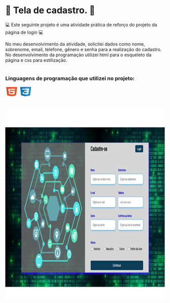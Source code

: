 # 📲 Tela de cadastro. 📲
💻 Este seguinte projeto é uma atividade prática de reforço do projeto da página de login 💻

No meu desenvolvimento da atividade, solicitei dados como nome, sobrenome, email, telefone, gênero e senha para a realização do cadastro. No desenvolvimento da programação utilizei html para o esqueleto da página e css para estilização. 

#

### Linguagens de programação que utilizei no projeto:
 <img align="center" alt="HTML" height="30" width="40" src="https://raw.githubusercontent.com/devicons/devicon/master/icons/html5/html5-original.svg"> <img align="center" alt="CSS" height="30" width="40" src="https://raw.githubusercontent.com/devicons/devicon/master/icons/css3/css3-original.svg">
 
 #

 <img align="center" alt="HTML" height="600" width="1000" src="https://github.com/GuilhermeVideira/Projeto-Tela-De-Cadastro/blob/main/Readme/ImagemDoCadastro.png?raw=true">
